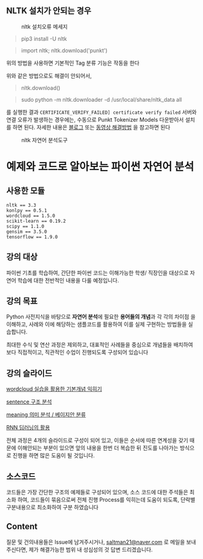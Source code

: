 
## NLTK 설치가 안되는 경우

<figure class="align-left">
  <img src="https://i.stack.imgur.com/0F2k3.png" alt="">
  <figcaption>nltk 설치오류 메세지</figcaption>
</figure>


>  pip3 install -U nltk 

> import nltk; nltk.download('punkt')

위의 방법을 사용하면 기본적인 Tag 분류 기능은 작동을 한다

위와 같은 방법으로도 해결이 안되어서, 

> nltk.download()

> sudo python -m nltk.downloader -d /usr/local/share/nltk_data all

를 실행한 결과 `CERTIFICATE_VERIFY_FAILED] certificate verify failed` 서버와 연결 오류가 발생하는 경우에는, 수동으로 Punkt Tokenizer Models 다운받아서 설치를 하면 된다. 자세한 내용은 [블로그](http://pubdata.tistory.com/154) 또는 [동영상 해결방법](https://programmers.co.kr/learn/courses/21/lessons/946) 을 참고하면 된다




<figure class="align-left">
  <img src="https://static1.squarespace.com/static/538cea80e4b00f1fad490c1b/54668a77e4b00fb778d22a34/54668d8ae4b00fb778d2859c/1416007413413/NLTK.png" alt="">
  <figcaption>nltk 자연어 분석도구</figcaption>
</figure>


# 예제와 코드로 알아보는 파이썬 자연어 분석


## 사용한 모듈

    nltk == 3.3
    konlpy == 0.5.1
    wordcloud == 1.5.0
    scikit-learn == 0.19.2
    scipy == 1.1.0
    gensim == 3.5.0
    tensorflow == 1.9.0



## 강의 대상

파이썬 기초를 학습하여, 간단한 파이썬 코드는 이해가능한 학생/ 직장인을 대상으로 자연어 학습에 대한 전반적인 내용을 다룰 예정입니다.


## 강의 목표

Python 사전지식을 바탕으로 **자연어 분석**에 필요한 **용어들의 개념**과 각 각의 차이점 을 이해하고, 사례와 이에 해당하는 샘플코드를 활용하여 이를 실제 구현하는 방법들을 실습합니다.

최대한 수식 및 연산 과정은 제외하고, 대표적인 사례들을 중심으로 개념들을 배치하여 보다 직접적이고, 직관적인 수업이 진행되도록 구성되어 있습니다


## 강의 슬라이드


[wordcloud 실습을 활용한 기본개념 익히기](https://www.slideshare.net/YBkim2/1-word-cloud-108677087)

[sentence 구조 분석](https://www.slideshare.net/YBkim2/2-108677123)

[meaning 의미 분석 / 베이지안 분류](https://www.slideshare.net/YBkim2/3-108677208)

[RNN 딥러닝의 활용](https://www.slideshare.net/YBkim2/4-108677404)


전체 과정은 4개의 슬라이드로 구성이 되어 있고, 이들은 순서에 따른 연계성을 갖기 때문에 이해안되는 부분이 있으면 앞의 내용을 한번 더 복습한 뒤 진도를 나아가는 방식으로 진행을 하면 많은 도움이 될 것입니다.


## 소스코드 

코드들은 가장 간단한 구조의 예제들로 구성되어 있으며, 소스 코드에 대한 주석들은 최소화 하여, 코드들이 묶음으로써 전체 진행 Process를 익히는데 도움이 되도록, 단락별 구분내용으로 최소화하여 구분 하였습니다 


## Content

질문 및 건의내용들은 Issue에 남겨주시거나, saltman21@naver.com 로 메일을 보내주신다면, 제가 해결가능한 범위 내 성심성의 것 답변 드리겠습니다.